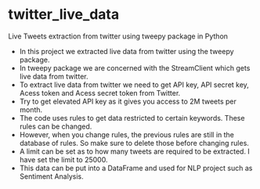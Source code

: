 # twitter_live_data
Live Tweets extraction from twitter using tweepy package in Python
- In this project we extracted live data from twitter using the tweepy package.
- In tweepy package we are concerned with the StreamClient which gets live data from twitter.
- To extract live data from twitter we need to get API key, API secret key, Acess token and Acess secret token from Twitter.
- Try to get elevated API key as it gives you access to 2M tweets per month.
- The code uses rules to get data restricted to certain keywords. These rules can be changed.
- However, when you change rules, the previous rules are still in the database of rules. So make sure to delete those before changing rules.
- A limit can be set as to how many tweets are required to be extracted. I have set the limit to 25000.
- This data can be put into a DataFrame and used for NLP project such as Sentiment Analysis.
